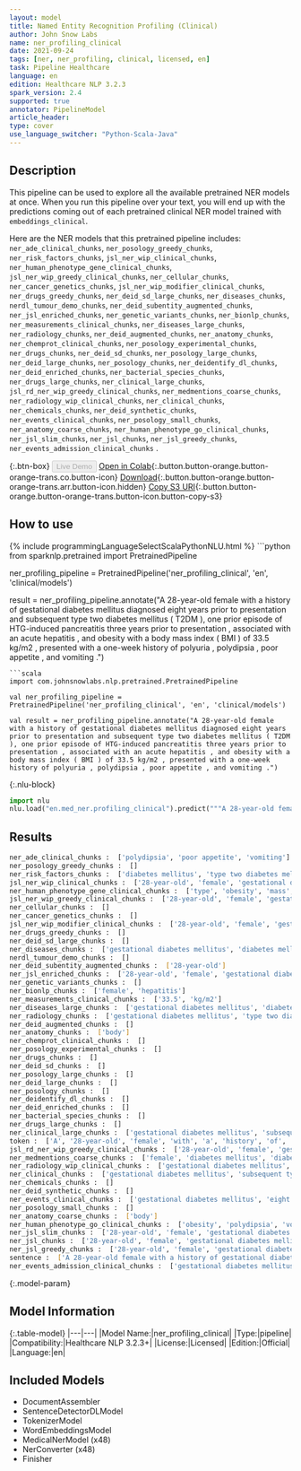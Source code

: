 ```yaml
---
layout: model
title: Named Entity Recognition Profiling (Clinical)
author: John Snow Labs
name: ner_profiling_clinical
date: 2021-09-24
tags: [ner, ner_profiling, clinical, licensed, en]
task: Pipeline Healthcare
language: en
edition: Healthcare NLP 3.2.3
spark_version: 2.4
supported: true
annotator: PipelineModel
article_header:
type: cover
use_language_switcher: "Python-Scala-Java"
---
```


## Description

This pipeline can be used to explore all the available pretrained NER models at once. When you run this pipeline over your text, you will end up with the predictions coming out of each pretrained clinical NER model trained with `embeddings_clinical`.

Here are the NER models that this pretrained pipeline includes: `ner_ade_clinical_chunks`, `ner_posology_greedy_chunks`, `ner_risk_factors_chunks`, `jsl_ner_wip_clinical_chunks`, `ner_human_phenotype_gene_clinical_chunks`, `jsl_ner_wip_greedy_clinical_chunks`, `ner_cellular_chunks`, `ner_cancer_genetics_chunks`, `jsl_ner_wip_modifier_clinical_chunks`, `ner_drugs_greedy_chunks`, `ner_deid_sd_large_chunks`, `ner_diseases_chunks`, `nerdl_tumour_demo_chunks`, `ner_deid_subentity_augmented_chunks`, `ner_jsl_enriched_chunks`, `ner_genetic_variants_chunks`, `ner_bionlp_chunks`, `ner_measurements_clinical_chunks`, `ner_diseases_large_chunks`, `ner_radiology_chunks`, `ner_deid_augmented_chunks`, `ner_anatomy_chunks`, `ner_chemprot_clinical_chunks`, `ner_posology_experimental_chunks`, `ner_drugs_chunks`, `ner_deid_sd_chunks`, `ner_posology_large_chunks`, `ner_deid_large_chunks`, `ner_posology_chunks`, `ner_deidentify_dl_chunks`, `ner_deid_enriched_chunks`, `ner_bacterial_species_chunks`, `ner_drugs_large_chunks`, `ner_clinical_large_chunks`, `jsl_rd_ner_wip_greedy_clinical_chunks`, `ner_medmentions_coarse_chunks`, `ner_radiology_wip_clinical_chunks`, `ner_clinical_chunks`, `ner_chemicals_chunks`, `ner_deid_synthetic_chunks`, `ner_events_clinical_chunks`, `ner_posology_small_chunks`, `ner_anatomy_coarse_chunks`, `ner_human_phenotype_go_clinical_chunks`, `ner_jsl_slim_chunks`, `ner_jsl_chunks`, `ner_jsl_greedy_chunks`, `ner_events_admission_clinical_chunks` .

{:.btn-box}
<button class="button button-orange" disabled>Live Demo</button>
[Open in Colab](https://colab.research.google.com/github/JohnSnowLabs/spark-nlp-workshop/blob/master/tutorials/Certification_Trainings/Healthcare/11.2.Pretrained_NER_Profiling_Pipelines.ipynb){:.button.button-orange.button-orange-trans.co.button-icon}
[Download](https://s3.amazonaws.com/auxdata.johnsnowlabs.com/clinical/models/ner_profiling_clinical_en_3.2.3_2.4_1632491778580.zip){:.button.button-orange.button-orange-trans.arr.button-icon.hidden}
[Copy S3 URI](s3://auxdata.johnsnowlabs.com/clinical/models/ner_profiling_clinical_en_3.2.3_2.4_1632491778580.zip){:.button.button-orange.button-orange-trans.button-icon.button-copy-s3}

## How to use



<div class="tabs-box" markdown="1">
{% include programmingLanguageSelectScalaPythonNLU.html %}
```python
from sparknlp.pretrained import PretrainedPipeline

ner_profiling_pipeline = PretrainedPipeline('ner_profiling_clinical', 'en', 'clinical/models')

result = ner_profiling_pipeline.annotate("A 28-year-old female with a history of gestational diabetes mellitus diagnosed eight years prior to presentation and subsequent type two diabetes mellitus ( T2DM ), one prior episode of HTG-induced pancreatitis three years prior to presentation , associated with an acute hepatitis , and obesity with a body mass index ( BMI ) of 33.5 kg/m2 , presented with a one-week history of polyuria , polydipsia , poor appetite , and vomiting .")
```
```scala
import com.johnsnowlabs.nlp.pretrained.PretrainedPipeline

val ner_profiling_pipeline = PretrainedPipeline('ner_profiling_clinical', 'en', 'clinical/models')

val result = ner_profiling_pipeline.annotate("A 28-year-old female with a history of gestational diabetes mellitus diagnosed eight years prior to presentation and subsequent type two diabetes mellitus ( T2DM ), one prior episode of HTG-induced pancreatitis three years prior to presentation , associated with an acute hepatitis , and obesity with a body mass index ( BMI ) of 33.5 kg/m2 , presented with a one-week history of polyuria , polydipsia , poor appetite , and vomiting .")
```


{:.nlu-block}
```python
import nlu
nlu.load("en.med_ner.profiling_clinical").predict("""A 28-year-old female with a history of gestational diabetes mellitus diagnosed eight years prior to presentation and subsequent type two diabetes mellitus ( T2DM ), one prior episode of HTG-induced pancreatitis three years prior to presentation , associated with an acute hepatitis , and obesity with a body mass index ( BMI ) of 33.5 kg/m2 , presented with a one-week history of polyuria , polydipsia , poor appetite , and vomiting .""")
```

</div>

## Results

```bash
ner_ade_clinical_chunks :  ['polydipsia', 'poor appetite', 'vomiting']
ner_posology_greedy_chunks :  []
ner_risk_factors_chunks :  ['diabetes mellitus', 'type two diabetes mellitus', 'obesity']
jsl_ner_wip_clinical_chunks :  ['28-year-old', 'female', 'gestational diabetes mellitus', 'eight years prior', 'subsequent', 'type two diabetes mellitus', 'T2DM', 'HTG-induced pancreatitis', 'three years prior', 'acute', 'hepatitis', 'obesity', 'body mass index', '33.5 kg/m2', 'one-week', 'polyuria', 'polydipsia', 'poor appetite', 'vomiting']
ner_human_phenotype_gene_clinical_chunks :  ['type', 'obesity', 'mass', 'polyuria', 'polydipsia']
jsl_ner_wip_greedy_clinical_chunks :  ['28-year-old', 'female', 'gestational diabetes mellitus', 'eight years prior', 'type two diabetes mellitus', 'T2DM', 'HTG-induced pancreatitis', 'three years prior', 'acute hepatitis', 'obesity', 'body mass', 'BMI ) of 33.5 kg/m2', 'one-week', 'polyuria', 'polydipsia', 'poor appetite', 'vomiting']
ner_cellular_chunks :  []
ner_cancer_genetics_chunks :  []
jsl_ner_wip_modifier_clinical_chunks :  ['28-year-old', 'female', 'gestational diabetes mellitus', 'eight years prior', 'type two diabetes mellitus', 'T2DM', 'HTG-induced pancreatitis', 'three years prior', 'acute hepatitis', 'obesity', 'body mass', 'BMI ) of 33.5 kg/m2', 'one-week', 'polyuria', 'polydipsia', 'poor appetite', 'vomiting']
ner_drugs_greedy_chunks :  []
ner_deid_sd_large_chunks :  []
ner_diseases_chunks :  ['gestational diabetes mellitus', 'diabetes mellitus', 'T2DM', 'HTG-induced pancreatitis', 'hepatitis', 'obesity', 'BMI', 'polyuria', 'polydipsia', 'poor appetite', 'vomiting']
nerdl_tumour_demo_chunks :  []
ner_deid_subentity_augmented_chunks :  ['28-year-old']
ner_jsl_enriched_chunks :  ['28-year-old', 'female', 'gestational diabetes mellitus', 'diabetes mellitus', 'T2DM', 'HTG-induced pancreatitis', 'acute', 'hepatitis', 'obesity', 'polyuria', 'polydipsia', 'poor appetite', 'vomiting']
ner_genetic_variants_chunks :  []
ner_bionlp_chunks :  ['female', 'hepatitis']
ner_measurements_clinical_chunks :  ['33.5', 'kg/m2']
ner_diseases_large_chunks :  ['gestational diabetes mellitus', 'diabetes mellitus', 'T2DM', 'pancreatitis', 'hepatitis', 'obesity', 'polyuria', 'polydipsia', 'vomiting']
ner_radiology_chunks :  ['gestational diabetes mellitus', 'type two diabetes mellitus', 'T2DM', 'HTG-induced pancreatitis', 'acute hepatitis', 'obesity', 'body', 'mass index', 'BMI', '33.5', 'kg/m2', 'polyuria', 'polydipsia', 'poor appetite', 'vomiting']
ner_deid_augmented_chunks :  []
ner_anatomy_chunks :  ['body']
ner_chemprot_clinical_chunks :  []
ner_posology_experimental_chunks :  []
ner_drugs_chunks :  []
ner_deid_sd_chunks :  []
ner_posology_large_chunks :  []
ner_deid_large_chunks :  []
ner_posology_chunks :  []
ner_deidentify_dl_chunks :  []
ner_deid_enriched_chunks :  []
ner_bacterial_species_chunks :  []
ner_drugs_large_chunks :  []
ner_clinical_large_chunks :  ['gestational diabetes mellitus', 'subsequent type two diabetes mellitus', 'T2DM', 'HTG-induced pancreatitis', 'an acute hepatitis', 'obesity', 'a body mass index', 'BMI', 'polyuria', 'polydipsia', 'poor appetite', 'vomiting']
token :  ['A', '28-year-old', 'female', 'with', 'a', 'history', 'of', 'gestational', 'diabetes', 'mellitus', 'diagnosed', 'eight', 'years', 'prior', 'to', 'presentation', 'and', 'subsequent', 'type', 'two', 'diabetes', 'mellitus', '(', 'T2DM', '),', 'one', 'prior', 'episode', 'of', 'HTG-induced', 'pancreatitis', 'three', 'years', 'prior', 'to', 'presentation', ',', 'associated', 'with', 'an', 'acute', 'hepatitis', ',', 'and', 'obesity', 'with', 'a', 'body', 'mass', 'index', '(', 'BMI', ')', 'of', '33.5', 'kg/m2', ',', 'presented', 'with', 'a', 'one-week', 'history', 'of', 'polyuria', ',', 'polydipsia', ',', 'poor', 'appetite', ',', 'and', 'vomiting', '.']
jsl_rd_ner_wip_greedy_clinical_chunks :  ['28-year-old', 'female', 'gestational diabetes mellitus', 'eight years prior', 'subsequent type two diabetes mellitus', 'T2DM', 'HTG-induced pancreatitis', 'three years prior', 'acute hepatitis', 'obesity', 'body mass index ( BMI', '33.5 kg/m2', 'one-week', 'polyuria', 'polydipsia', 'poor appetite', 'vomiting']
ner_medmentions_coarse_chunks :  ['female', 'diabetes mellitus', 'diabetes mellitus', 'T2DM', 'HTG-induced pancreatitis', 'associated with', 'acute hepatitis', 'obesity', 'body mass index', 'BMI', 'polyuria', 'polydipsia', 'poor appetite', 'vomiting']
ner_radiology_wip_clinical_chunks :  ['gestational diabetes mellitus', 'type two diabetes mellitus', 'T2DM', 'HTG-induced pancreatitis', 'acute hepatitis', 'obesity', 'body', 'mass index', '33.5', 'kg/m2', 'polyuria', 'polydipsia', 'poor appetite', 'vomiting']
ner_clinical_chunks :  ['gestational diabetes mellitus', 'subsequent type two diabetes mellitus', 'T2DM', 'HTG-induced pancreatitis', 'an acute hepatitis', 'obesity', 'a body mass index', 'BMI', 'polyuria', 'polydipsia', 'poor appetite', 'vomiting']
ner_chemicals_chunks :  []
ner_deid_synthetic_chunks :  []
ner_events_clinical_chunks :  ['gestational diabetes mellitus', 'eight years', 'presentation', 'subsequent type two diabetes mellitus', 'T2DM', 'HTG-induced pancreatitis', 'three years', 'presentation', 'an acute hepatitis', 'obesity', 'a body mass index ( BMI', 'presented', 'a one-week', 'polyuria', 'polydipsia', 'poor appetite', 'vomiting']
ner_posology_small_chunks :  []
ner_anatomy_coarse_chunks :  ['body']
ner_human_phenotype_go_clinical_chunks :  ['obesity', 'polydipsia', 'vomiting']
ner_jsl_slim_chunks :  ['28-year-old', 'female', 'gestational diabetes mellitus', 'eight years prior', 'type two diabetes mellitus', 'T2DM', 'HTG-induced pancreatitis', 'three years prior', 'acute hepatitis', 'obesity', 'body mass index', 'BMI ) of 33.5 kg/m2', 'polyuria', 'polydipsia', 'poor appetite', 'vomiting']
ner_jsl_chunks :  ['28-year-old', 'female', 'gestational diabetes mellitus', 'eight years prior', 'subsequent', 'type two diabetes mellitus', 'T2DM', 'HTG-induced pancreatitis', 'three years prior', 'acute', 'hepatitis', 'obesity', 'body mass index', '33.5 kg/m2', 'one-week', 'polyuria', 'polydipsia', 'poor appetite', 'vomiting']
ner_jsl_greedy_chunks :  ['28-year-old', 'female', 'gestational diabetes mellitus', 'eight years prior', 'type two diabetes mellitus', 'T2DM', 'HTG-induced pancreatitis', 'three years prior', 'acute hepatitis', 'obesity', 'body mass', 'BMI ) of 33.5 kg/m2', 'one-week', 'polyuria', 'polydipsia', 'poor appetite', 'vomiting']
sentence :  ['A 28-year-old female with a history of gestational diabetes mellitus diagnosed eight years prior to presentation and subsequent type two diabetes mellitus ( T2DM ), one prior episode of HTG-induced pancreatitis three years prior to presentation , associated with an acute hepatitis , and obesity with a body mass index ( BMI ) of 33.5 kg/m2 , presented with a one-week history of polyuria , polydipsia , poor appetite , and vomiting .']
ner_events_admission_clinical_chunks :  ['gestational diabetes mellitus', 'eight years', 'presentation', 'subsequent type two diabetes mellitus', 'T2DM', 'HTG-induced pancreatitis', 'three years', 'presentation', 'an acute hepatitis', 'obesity', 'a body mass index', 'BMI', 'kg/m2', 'presented', 'a one-week', 'polyuria', 'polydipsia', 'poor appetite', 'vomiting']
```

{:.model-param}
## Model Information

{:.table-model}
|---|---|
|Model Name:|ner_profiling_clinical|
|Type:|pipeline|
|Compatibility:|Healthcare NLP 3.2.3+|
|License:|Licensed|
|Edition:|Official|
|Language:|en|

## Included Models

- DocumentAssembler
- SentenceDetectorDLModel
- TokenizerModel
- WordEmbeddingsModel
- MedicalNerModel (x48)
- NerConverter (x48)
- Finisher
